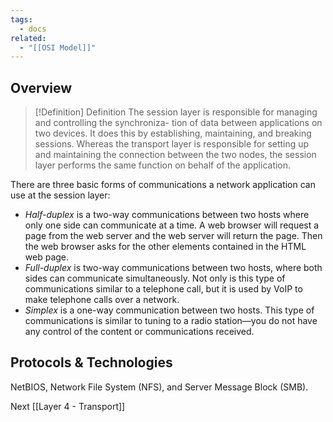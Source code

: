 ```yaml
---
tags:
  - docs
related:
  - "[[OSI Model]]"
---
```


## Overview

> [!Definition] Definition
> The session layer is responsible for managing and controlling the synchroniza- tion of data between applications on two devices. It does this by establishing, maintaining, and breaking sessions. Whereas the transport layer is responsible for setting up and maintaining the connection between the two nodes, the session layer performs the same function on behalf of the application.

There are three basic forms of communications a network application can use at the session layer:

- *Half-duplex* is a two-way communications between two hosts where only one side can communicate at a time. A web browser will request a page from the web server and the web server will return the page. Then the web browser asks for the other elements contained in the HTML web page.
- *Full-duplex* is two-way communications between two hosts, where both sides can communicate simultaneously. Not only is this type of communications similar to a telephone call, but it is used by VoIP to make telephone calls over a network.
- *Simplex* is a one-way communication between two hosts. This type of communications is similar to tuning to a radio station—you do not have any control of the content or communications received.

## Protocols & Technologies

NetBIOS, Network File System (NFS), and Server Message Block (SMB).


Next [[Layer 4 - Transport]]